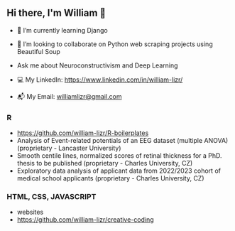 ## Hi there, I'm William 👋

- 🌱 I’m currently learning Django
- 💼 I’m looking to collaborate on Python web scraping projects using Beautiful Soup

- Ask me about Neuroconstructivism and Deep Learning
  
- 💻 My LinkedIn: https://www.linkedin.com/in/william-lizr/
- 📬 My Email: williamlizr@gmail.com

### R
- https://github.com/william-lizr/R-boilerplates
- Analysis of Event-related potentials of an EEG dataset (multiple ANOVA) (proprietary - Lancaster University)
- Smooth centile lines, normalized scores of retinal thickness for a PhD. thesis to be published (proprietary - Charles University, CZ)
- Exploratory data analysis of applicant data from 2022/2023 cohort of medical school applicants (proprietary - Charles University, CZ)

### HTML, CSS, JAVASCRIPT
- websites
- https://github.com/william-lizr/creative-coding
